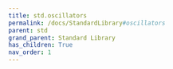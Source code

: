 ```yaml
---
title: std.oscillators
permalink: /docs/StandardLibrary#oscillators
parent: std
grand_parent: Standard Library
has_children: True
nav_order: 1
---
```

